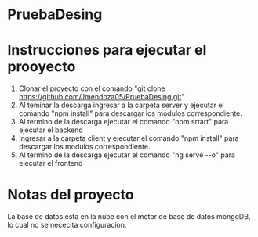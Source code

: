 # PruebaDesing

# Instrucciones para ejecutar el prooyecto 

1. Clonar el proyecto con el comando "git clone https://github.com/Jmendoza05/PruebaDesing.git"
2. Al teminar la descarga ingresar a la carpeta server y ejecutar el comando "npm install" para descargar los modulos correspondiente.
3. Al termino de la descarga ejecutar el comando "npm srtart" para ejecutar el backend
4. Ingresar a la carpeta client y ejecutar el comando "npm install" para descargar los modulos correspondiente.
5. Al termino de la descarga ejecutar el comando "ng serve --o" para ejecutar el frontend

# Notas del proyecto
La base de datos esta en la nube con el motor de base de datos mongoDB, lo cual no se nececita configuracion.
